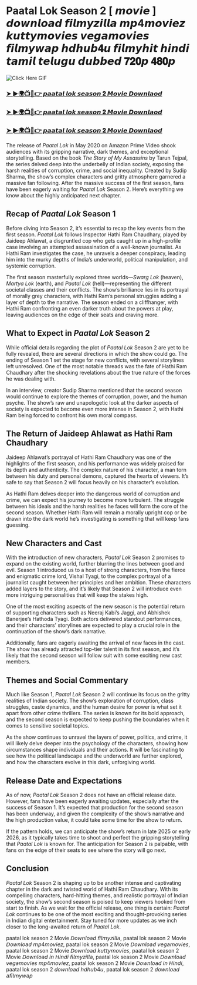 # Paatal Lok Season 2 [ 𝙢𝙤𝙫𝙞𝙚 ] 𝙙𝙤𝙬𝙣𝙡𝙤𝙖𝙙 𝙛𝙞𝙡𝙢𝙮𝙯𝙞𝙡𝙡𝙖 𝙢𝙥4𝙢𝙤𝙫𝙞𝙚𝙯 𝙠𝙪𝙩𝙩𝙮𝙢𝙤𝙫𝙞𝙚𝙨 𝙫𝙚𝙜𝙖𝙢𝙤𝙫𝙞𝙚𝙨 𝙛𝙞𝙡𝙢𝙮𝙬𝙖𝙥 𝙝𝙙𝙝𝙪𝙗𝟒𝙪 𝙛𝙞𝙡𝙢𝙮𝙝𝙞𝙩 𝙝𝙞𝙣𝙙𝙞 𝙩𝙖𝙢𝙞𝙡 𝙩𝙚𝙡𝙪𝙜𝙪 𝙙𝙪𝙗𝙗𝙚𝙙 𝟕𝟐𝟎𝙥 𝟒𝟖𝟎𝙥
![Click Here GIF](https://media.tenor.com/qWWK-O83J5YAAAAi/click-here.gif)

<h3><a href="https://movieslink.short.gy/Paatal-lok">➤ ►🌍📺📱👉 𝙥𝙖𝙖𝙩𝙖𝙡 𝙡𝙤𝙠 𝙨𝙚𝙖𝙨𝙤𝙣 𝟐 𝙈𝙤𝙫𝙞𝙚 𝘿𝙤𝙬𝙣𝙡𝙖𝙤𝙙</a></h3>

<h3><a href="https://movieslink.short.gy/Paatal-lok">➤ ►🌍📺📱👉 𝙥𝙖𝙖𝙩𝙖𝙡 𝙡𝙤𝙠 𝙨𝙚𝙖𝙨𝙤𝙣 𝟐 𝙈𝙤𝙫𝙞𝙚 𝘿𝙤𝙬𝙣𝙡𝙖𝙤𝙙</a></h3>

<h3><a href="https://movieslink.short.gy/Paatal-lok">➤ ►🌍📺📱👉 𝙥𝙖𝙖𝙩𝙖𝙡 𝙡𝙤𝙠 𝙨𝙚𝙖𝙨𝙤𝙣 𝟐 𝙈𝙤𝙫𝙞𝙚 𝘿𝙤𝙬𝙣𝙡𝙖𝙤𝙙</a></h3>

The release of *Paatal Lok* in May 2020 on Amazon Prime Video shook audiences with its gripping narrative, dark themes, and exceptional storytelling. Based on the book *The Story of My Assassins* by Tarun Tejpal, the series delved deep into the underbelly of Indian society, exposing the harsh realities of corruption, crime, and social inequality. Created by Sudip Sharma, the show’s complex characters and gritty atmosphere garnered a massive fan following. After the massive success of the first season, fans have been eagerly waiting for *Paatal Lok* Season 2. Here’s everything we know about the highly anticipated next chapter.

## Recap of *Paatal Lok* Season 1

Before diving into Season 2, it’s essential to recap the key events from the first season. *Paatal Lok* follows Inspector Hathi Ram Chaudhary, played by Jaideep Ahlawat, a disgruntled cop who gets caught up in a high-profile case involving an attempted assassination of a well-known journalist. As Hathi Ram investigates the case, he unravels a deeper conspiracy, leading him into the murky depths of India’s underworld, political manipulation, and systemic corruption.

The first season masterfully explored three worlds—*Swarg Lok* (heaven), *Martya Lok* (earth), and *Paatal Lok* (hell)—representing the different societal classes and their conflicts. The show’s brilliance lies in its portrayal of morally grey characters, with Hathi Ram’s personal struggles adding a layer of depth to the narrative. The season ended on a cliffhanger, with Hathi Ram confronting an even darker truth about the powers at play, leaving audiences on the edge of their seats and craving more.

## What to Expect in *Paatal Lok* Season 2

While official details regarding the plot of *Paatal Lok* Season 2 are yet to be fully revealed, there are several directions in which the show could go. The ending of Season 1 set the stage for new conflicts, with several storylines left unresolved. One of the most notable threads was the fate of Hathi Ram Chaudhary after the shocking revelations about the true nature of the forces he was dealing with.

In an interview, creator Sudip Sharma mentioned that the second season would continue to explore the themes of corruption, power, and the human psyche. The show’s raw and unapologetic look at the darker aspects of society is expected to become even more intense in Season 2, with Hathi Ram being forced to confront his own moral compass.

## The Return of Jaideep Ahlawat as Hathi Ram Chaudhary

Jaideep Ahlawat’s portrayal of Hathi Ram Chaudhary was one of the highlights of the first season, and his performance was widely praised for its depth and authenticity. The complex nature of his character, a man torn between his duty and personal demons, captured the hearts of viewers. It’s safe to say that Season 2 will focus heavily on his character’s evolution.

As Hathi Ram delves deeper into the dangerous world of corruption and crime, we can expect his journey to become more turbulent. The struggle between his ideals and the harsh realities he faces will form the core of the second season. Whether Hathi Ram will remain a morally upright cop or be drawn into the dark world he’s investigating is something that will keep fans guessing.

## New Characters and Cast

With the introduction of new characters, *Paatal Lok* Season 2 promises to expand on the existing world, further blurring the lines between good and evil. Season 1 introduced us to a host of strong characters, from the fierce and enigmatic crime lord, Vishal Tyagi, to the complex portrayal of a journalist caught between her principles and her ambition. These characters added layers to the story, and it’s likely that Season 2 will introduce even more intriguing personalities that will keep the stakes high.

One of the most exciting aspects of the new season is the potential return of supporting characters such as Neeraj Kabi’s Jaggi, and Abhishek Banerjee’s Hathoda Tyagi. Both actors delivered standout performances, and their characters' storylines are expected to play a crucial role in the continuation of the show’s dark narrative.

Additionally, fans are eagerly awaiting the arrival of new faces in the cast. The show has already attracted top-tier talent in its first season, and it’s likely that the second season will follow suit with some exciting new cast members.

## Themes and Social Commentary

Much like Season 1, *Paatal Lok* Season 2 will continue its focus on the gritty realities of Indian society. The show’s exploration of corruption, class struggles, caste dynamics, and the human desire for power is what set it apart from other crime thrillers. The series is known for its bold approach, and the second season is expected to keep pushing the boundaries when it comes to sensitive societal topics.

As the show continues to unravel the layers of power, politics, and crime, it will likely delve deeper into the psychology of the characters, showing how circumstances shape individuals and their actions. It will be fascinating to see how the political landscape and the underworld are further explored, and how the characters evolve in this dark, unforgiving world.

## Release Date and Expectations

As of now, *Paatal Lok* Season 2 does not have an official release date. However, fans have been eagerly awaiting updates, especially after the success of Season 1. It’s expected that production for the second season has been underway, and given the complexity of the show’s narrative and the high production value, it could take some time for the show to return.

If the pattern holds, we can anticipate the show’s return in late 2025 or early 2026, as it typically takes time to shoot and perfect the gripping storytelling that *Paatal Lok* is known for. The anticipation for Season 2 is palpable, with fans on the edge of their seats to see where the story will go next.

## Conclusion

*Paatal Lok* Season 2 is shaping up to be another intense and captivating chapter in the dark and twisted world of Hathi Ram Chaudhary. With its compelling characters, hard-hitting themes, and realistic portrayal of Indian society, the show’s second season is poised to keep viewers hooked from start to finish. As we wait for the official release, one thing is certain: *Paatal Lok* continues to be one of the most exciting and thought-provoking series in Indian digital entertainment. Stay tuned for more updates as we inch closer to the long-awaited return of *Paatal Lok*.

paatal lok season 2 Movie 𝘋𝘰𝘸𝘯𝘭𝘰𝘢𝘥 𝘧𝘪𝘭𝘮𝘺𝘻𝘪𝘭𝘭𝘢, paatal lok season 2 Movie 𝘋𝘰𝘸𝘯𝘭𝘰𝘢𝘥 𝘮𝘱4𝘮𝘰𝘷𝘪𝘦𝘻, paatal lok season 2 Movie 𝘋𝘰𝘸𝘯𝘭𝘰𝘢𝘥 𝘷𝘦𝘨𝘢𝘮𝘰𝘷𝘪𝘦𝘴, paatal lok season 2 Movie 𝘋𝘰𝘸𝘯𝘭𝘰𝘢𝘥 𝘬𝘶𝘵𝘵𝘺𝘮𝘰𝘷𝘪𝘦𝘴, paatal lok season 2 Movie 𝘋𝘰𝘸𝘯𝘭𝘰𝘢𝘥 𝘪𝘯 𝘏𝘪𝘯𝘥𝘪 𝘧𝘪𝘭𝘮𝘺𝘻𝘪𝘭𝘭𝘢, paatal lok season 2 Movie 𝘋𝘰𝘸𝘯𝘭𝘰𝘢𝘥 𝘷𝘦𝘨𝘢𝘮𝘰𝘷𝘪𝘦𝘴 𝘮𝘱4𝘮𝘰𝘷𝘪𝘦𝘻, paatal lok season 2 Movie 𝘋𝘰𝘸𝘯𝘭𝘰𝘢𝘥 𝘪𝘯 𝘏𝘪𝘯𝘥𝘪, paatal lok season 2 𝘥𝘰𝘸𝘯𝘭𝘰𝘢𝘥 𝘩𝘥𝘩𝘶𝘣4𝘶, paatal lok season 2 𝘥𝘰𝘸𝘯𝘭𝘰𝘢𝘥 𝘢𝘧𝘪𝘭𝘮𝘺𝘸𝘢𝘱
